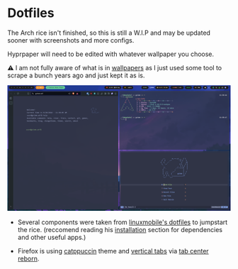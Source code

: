 # Dotfiles

The Arch rice isn't finished, so this is still a W.I.P and may be updated sooner with screenshots and more configs.

Hyprpaper will need to be edited with whatever wallpaper you choose.

⚠️ I am not fully aware of what is in [wallpapers](./config/wallpapers/) as I just used some tool to scrape a bunch years ago and just kept it as is.

![](./assets/screencapture.png)

- Several components were taken from [linuxmobile's dotfiles](https://github.com/linuxmobile/hyprland-dots) to jumpstart the rice. (reccomend reading his [installation](https://github.com/linuxmobile/hyprland-dots#installation-arch-based-only) section for dependencies and other useful apps.)

- Firefox is using [catppuccin](https://github.com/catppuccin/firefox) theme and [vertical tabs](https://github.com/ranmaru22/firefox-vertical-tabs) via [tab center reborn](https://addons.mozilla.org/en-US/firefox/addon/tabcenter-reborn/).
